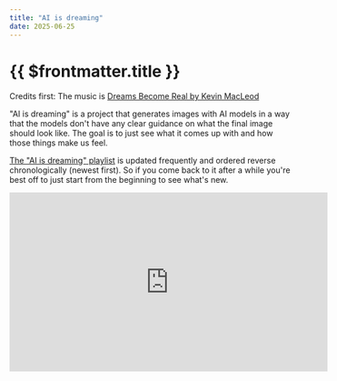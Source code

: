 ```yaml
---
title: "AI is dreaming"
date: 2025-06-25
---
```


# {{ $frontmatter.title }}

Credits first: The music is <a href="https://www.youtube.com/watch?v=XF9IHq8p3AI">Dreams Become Real by Kevin MacLeod</a>

"AI is dreaming" is a project that generates images with AI models in a way that the models don't have any clear guidance on what the final image should look like. The goal is to just see what it comes up with and how those things make us feel.

<a href="https://www.youtube.com/playlist?list=PLe7pPjLTMY18DFCz483HcHoS4xTNqA0pJ">The "AI is dreaming" playlist</a> is updated frequently and ordered reverse chronologically (newest first). So if you come back to it after a while you're best off to just start from the beginning to see what's new.

<iframe width="560" height="315" src="https://www.youtube.com/embed/videoseries?si=GQ8DlfD-fDUp0l-F&amp;list=PLe7pPjLTMY18DFCz483HcHoS4xTNqA0pJ" title="YouTube video player" frameborder="0" allow="accelerometer; autoplay; clipboard-write; encrypted-media; gyroscope; picture-in-picture; web-share" referrerpolicy="strict-origin-when-cross-origin" allowfullscreen></iframe>

